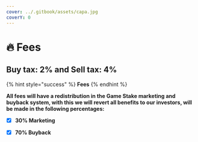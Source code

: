 ```yaml
---
cover: ../.gitbook/assets/capa.jpg
coverY: 0
---
```


# 🔥 Fees

## Buy tax: 2% and Sell tax: 4%

{% hint style="success" %}
**Fees**
{% endhint %}

**All fees will have a redistribution in the Game Stake marketing and buyback system, with this we will revert all benefits to our investors, will be made in the following percentages:**

* [x] **30% Marketing**
* [x] **70% Buyback**

